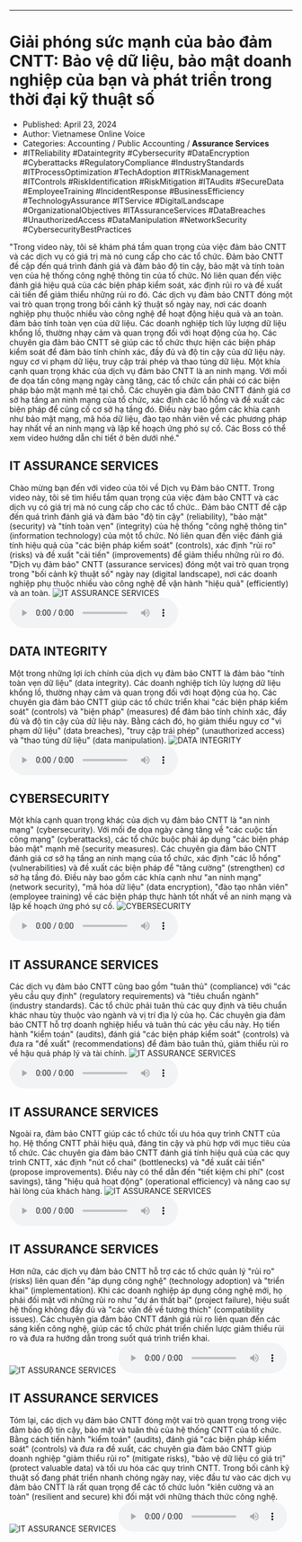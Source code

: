 
---

# Giải phóng sức mạnh của bảo đảm CNTT: Bảo vệ dữ liệu, bảo mật doanh nghiệp của bạn và phát triển trong thời đại kỹ thuật số

- Published: April 23, 2024
- Author: Vietnamese Online Voice
- Categories: Accounting / Public Accounting / **Assurance Services**
- #ITReliability #Dataintegrity #Cybersecurity #DataEncryption #Cyberattacks #RegulatoryCompliance #IndustryStandards #ITProcessOptimization #TechAdoption #ITRiskManagement #ITControls #RiskIdentification #RiskMitigation #ITAudits #SecureData #EmployeeTraining #IncidentResponse #BusinessEfficiency #TechnologyAssurance #ITService #DigitalLandscape #OrganizationalObjectives #ITAssuranceServices #DataBreaches #UnauthorizedAccess #DataManipulation #NetworkSecurity #CybersecurityBestPractices

"Trong video này, tôi sẽ khám phá tầm quan trọng của việc đảm bảo CNTT và các dịch vụ có giá trị mà nó cung cấp cho các tổ chức. Đảm bảo CNTT đề cập đến quá trình đánh giá và đảm bảo độ tin cậy, bảo mật và tính toàn vẹn của hệ thống công nghệ thông tin của tổ chức. Nó liên quan đến việc đánh giá hiệu quả của các biện pháp kiểm soát, xác định rủi ro và đề xuất cải tiến để giảm thiểu những rủi ro đó. Các dịch vụ đảm bảo CNTT đóng một vai trò quan trọng trong bối cảnh kỹ thuật số ngày nay, nơi các doanh nghiệp phụ thuộc nhiều vào công nghệ để hoạt động hiệu quả và an toàn. đảm bảo tính toàn vẹn của dữ liệu. Các doanh nghiệp tích lũy lượng dữ liệu khổng lồ, thường nhạy cảm và quan trọng đối với hoạt động của họ. Các chuyên gia đảm bảo CNTT sẽ giúp các tổ chức thực hiện các biện pháp kiểm soát để đảm bảo tính chính xác, đầy đủ và độ tin cậy của dữ liệu này. nguy cơ vi phạm dữ liệu, truy cập trái phép và thao túng dữ liệu. Một khía cạnh quan trọng khác của dịch vụ đảm bảo CNTT là an ninh mạng. Với mối đe dọa tấn công mạng ngày càng tăng, các tổ chức cần phải có các biện pháp bảo mật mạnh mẽ tại chỗ. Các chuyên gia đảm bảo CNTT đánh giá cơ sở hạ tầng an ninh mạng của tổ chức, xác định các lỗ hổng và đề xuất các biện pháp để củng cố cơ sở hạ tầng đó. Điều này bao gồm các khía cạnh như bảo mật mạng, mã hóa dữ liệu, đào tạo nhân viên về các phương pháp hay nhất về an ninh mạng và lập kế hoạch ứng phó sự cố. Các Boss có thể xem video hướng dẫn chi tiết ở bên dưới nhé."


## IT ASSURANCE SERVICES

Chào mừng bạn đến với video của tôi về Dịch vụ Đảm bảo CNTT. Trong video này, tôi sẽ tìm hiểu tầm quan trọng của việc đảm bảo CNTT và các dịch vụ có giá trị mà nó cung cấp cho các tổ chức.. Đảm bảo CNTT đề cập đến quá trình đánh giá và đảm bảo "độ tin cậy" (reliability), "bảo mật" (security) và "tính toàn vẹn" (integrity) của hệ thống "công nghệ thông tin" (information technology) của một tổ chức. Nó liên quan đến việc đánh giá tính hiệu quả của "các biện pháp kiểm soát" (controls), xác định "rủi ro" (risks) và đề xuất "cải tiến" (improvements) để giảm thiểu những rủi ro đó. "Dịch vụ đảm bảo" CNTT (assurance services) đóng một vai trò quan trọng trong "bối cảnh kỹ thuật số" ngày nay (digital landscape), nơi các doanh nghiệp phụ thuộc nhiều vào công nghệ để vận hành "hiệu quả" (efficiently) và an toàn.
![IT ASSURANCE SERVICES](https://http-archiver-apis-production-80.schnworks.com/storage/images/transitions/2024-04-23/transition-2094545903-Montserrat-ExtraBold-7B1FA2.jpg)
<audio controls>
    <source src="https://http-archiver-apis-production-80.schnworks.com/storage/audio/file-9542659483.mp3" type="audio/mpeg">
</audio>



## DATA INTEGRITY

Một trong những lợi ích chính của dịch vụ đảm bảo CNTT là đảm bảo "tính toàn vẹn dữ liệu" (data integrity). Các doanh nghiệp tích lũy lượng dữ liệu khổng lồ, thường nhạy cảm và quan trọng đối với hoạt động của họ. Các chuyên gia đảm bảo CNTT giúp các tổ chức triển khai "các biện pháp kiểm soát" (controls) và "biện pháp" (measures) để đảm bảo tính chính xác, đầy đủ và độ tin cậy của dữ liệu này. Bằng cách đó, họ giảm thiểu nguy cơ "vi phạm dữ liệu" (data breaches), "truy cập trái phép" (unauthorized access) và "thao túng dữ liệu" (data manipulation).
![DATA INTEGRITY](https://http-archiver-apis-production-80.schnworks.com/storage/images/transitions/2024-04-23/transition-27326635161-Montserrat-Regular-880E4F.jpg)
<audio controls>
    <source src="https://http-archiver-apis-production-80.schnworks.com/storage/audio/file-39876601826.mp3" type="audio/mpeg">
</audio>



## CYBERSECURITY

Một khía cạnh quan trọng khác của dịch vụ đảm bảo CNTT là "an ninh mạng" (cybersecurity). Với mối đe dọa ngày càng tăng về "các cuộc tấn công mạng" (cyberattacks), các tổ chức buộc phải áp dụng "các biện pháp bảo mật" mạnh mẽ (security measures). Các chuyên gia đảm bảo CNTT đánh giá cơ sở hạ tầng an ninh mạng của tổ chức, xác định "các lỗ hổng" (vulnerabilities) và đề xuất các biện pháp để "tăng cường" (strengthen) cơ sở hạ tầng đó. Điều này bao gồm các khía cạnh như "an ninh mạng" (network security), "mã hóa dữ liệu" (data encryption), "đào tạo nhân viên" (employee training) về các biện pháp thực hành tốt nhất về an ninh mạng và lập kế hoạch ứng phó sự cố.
![CYBERSECURITY](https://http-archiver-apis-production-80.schnworks.com/storage/images/transitions/2024-04-23/transition--34759365803-Montserrat-ExtraBold-303F9F.jpg)
<audio controls>
    <source src="https://http-archiver-apis-production-80.schnworks.com/storage/audio/file-24595015967.mp3" type="audio/mpeg">
</audio>



## IT ASSURANCE SERVICES

Các dịch vụ đảm bảo CNTT cũng bao gồm "tuân thủ" (compliance) với "các yêu cầu quy định" (regulatory requirements) và "tiêu chuẩn ngành" (industry standards). Các tổ chức phải tuân thủ các quy định và tiêu chuẩn khác nhau tùy thuộc vào ngành và vị trí địa lý của họ. Các chuyên gia đảm bảo CNTT hỗ trợ doanh nghiệp hiểu và tuân thủ các yêu cầu này. Họ tiến hành "kiểm toán" (audits), đánh giá "các biện pháp kiểm soát" (controls) và đưa ra "đề xuất" (recommendations) để đảm bảo tuân thủ, giảm thiểu rủi ro về hậu quả pháp lý và tài chính.
![IT ASSURANCE SERVICES](https://http-archiver-apis-production-80.schnworks.com/storage/images/transitions/2024-04-23/transition-15500536670-Montserrat-Thin-283593.jpg)
<audio controls>
    <source src="https://http-archiver-apis-production-80.schnworks.com/storage/audio/file-19451167004.mp3" type="audio/mpeg">
</audio>



## IT ASSURANCE SERVICES

Ngoài ra, đảm bảo CNTT giúp các tổ chức tối ưu hóa quy trình CNTT của họ. Hệ thống CNTT phải hiệu quả, đáng tin cậy và phù hợp với mục tiêu của tổ chức. Các chuyên gia đảm bảo CNTT đánh giá tính hiệu quả của các quy trình CNTT, xác định "nút cổ chai" (bottlenecks) và "đề xuất cải tiến" (propose improvements). Điều này có thể dẫn đến "tiết kiệm chi phí" (cost savings), tăng "hiệu quả hoạt động" (operational efficiency) và nâng cao sự hài lòng của khách hàng.
![IT ASSURANCE SERVICES](https://http-archiver-apis-production-80.schnworks.com/storage/images/transitions/2024-04-23/transition-4943211517-Montserrat-ExtraBold-303F9F.jpg)
<audio controls>
    <source src="https://http-archiver-apis-production-80.schnworks.com/storage/audio/file-23999531506.mp3" type="audio/mpeg">
</audio>



## IT ASSURANCE SERVICES

Hơn nữa, các dịch vụ đảm bảo CNTT hỗ trợ các tổ chức quản lý "rủi ro" (risks) liên quan đến "áp dụng công nghệ" (technology adoption) và "triển khai" (implementation). Khi các doanh nghiệp áp dụng công nghệ mới, họ phải đối mặt với những rủi ro như "dự án thất bại" (project failure), hiệu suất hệ thống không đầy đủ và "các vấn đề về tương thích" (compatibility issues). Các chuyên gia đảm bảo CNTT đánh giá rủi ro liên quan đến các sáng kiến ​​công nghệ, giúp các tổ chức phát triển chiến lược giảm thiểu rủi ro và đưa ra hướng dẫn trong suốt quá trình triển khai.
![IT ASSURANCE SERVICES](https://http-archiver-apis-production-80.schnworks.com/storage/images/transitions/2024-04-23/transition-719051735-Montserrat-Black-283593.jpg)
<audio controls>
    <source src="https://http-archiver-apis-production-80.schnworks.com/storage/audio/file-58893819889.mp3" type="audio/mpeg">
</audio>



## IT ASSURANCE SERVICES

Tóm lại, các dịch vụ đảm bảo CNTT đóng một vai trò quan trọng trong việc đảm bảo độ tin cậy, bảo mật và tuân thủ của hệ thống CNTT của tổ chức. Bằng cách tiến hành "kiểm toán" (audits), đánh giá "các biện pháp kiểm soát" (controls) và đưa ra đề xuất, các chuyên gia đảm bảo CNTT giúp doanh nghiệp "giảm thiểu rủi ro" (mitigate risks), "bảo vệ dữ liệu có giá trị" (protect valuable data) và tối ưu hóa các quy trình CNTT. Trong bối cảnh kỹ thuật số đang phát triển nhanh chóng ngày nay, việc đầu tư vào các dịch vụ đảm bảo CNTT là rất quan trọng để các tổ chức luôn "kiên cường và an toàn" (resilient and secure) khi đối mặt với những thách thức công nghệ.
![IT ASSURANCE SERVICES](https://http-archiver-apis-production-80.schnworks.com/storage/images/transitions/2024-04-23/transition--25041308842-Montserrat-Bold-004895.jpg)
<audio controls>
    <source src="https://http-archiver-apis-production-80.schnworks.com/storage/audio/file-19429544507.mp3" type="audio/mpeg">
</audio>

